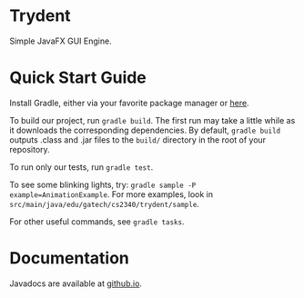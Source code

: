# Trydent
Simple JavaFX GUI Engine.

# Quick Start Guide

Install Gradle, either via your favorite package manager or [here](https://gradle.org/).

To build our project, run `gradle build`. The first run may take a little while as it downloads the corresponding
dependencies. By default, `gradle build` outputs .class and .jar files to the `build/` directory in the root of your repository.

To run only our tests, run `gradle test`.

To see some blinking lights, try: `gradle sample -P example=AnimationExample`.
For more examples, look in `src/main/java/edu/gatech/cs2340/trydent/sample`.

For other useful commands, see `gradle tasks`.

# Documentation

Javadocs are available at [github.io](http://aaronfriesen.github.io/Trydent/).
